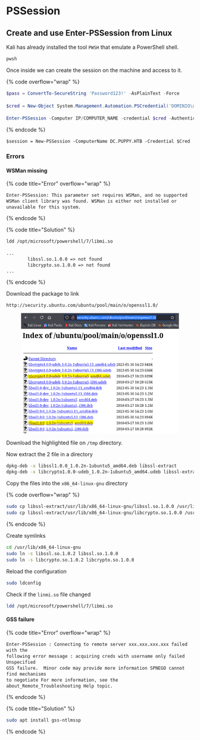 # PSSession

## Create and use Enter-PSSession from Linux

Kali has already installed the tool `PWSH` that emulate a PowerShell shell.

```bash
pwsh
```

Once inside we can create the session on the machine and access to it.

{% code overflow="wrap" %}
```powershell
$pass = ConvertTo-SecureString 'Password123!' -AsPlainText -Force

$cred = New-Object System.Management.Automation.PSCredential('DOMINIO\user', $pass)

Enter-PSSession -Computer IP/COMPUTER_NAME -credential $cred -Authentication Negotiate
```
{% endcode %}



```
$session = New-PSSession -ComputerName DC.PUPPY.HTB -Credential $Cred
```



### Errors

#### WSMan missing

{% code title="Error" overflow="wrap" %}
```
Enter-PSSession: This parameter set requires WSMan, and no supported WSMan client library was found. WSMan is either not installed or unavailable for this system.
```
{% endcode %}

{% code title="Solution" %}
```
ldd /opt/microsoft/powershell/7/libmi.so

...
        libssl.so.1.0.0 => not found
        libcrypto.so.1.0.0 => not found
...
```
{% endcode %}

Download the package to link

```
http://security.ubuntu.com/ubuntu/pool/main/o/openssl1.0/
```

<figure><img src="../../../.gitbook/assets/image (29).png" alt=""><figcaption></figcaption></figure>

Download the highlighted file on `/tmp` directory.

Now extract the 2 file in a directory

```bash
dpkg-deb -x libssl1.0.0_1.0.2n-1ubuntu5_amd64.deb libssl-extract
dpkg-deb -x libcrypto1.0.0-udeb_1.0.2n-1ubuntu5_amd64.udeb libssl-extract
```

Copy the files into the `x86_64-linux-gnu` directory

{% code overflow="wrap" %}
```bash
sudo cp libssl-extract/usr/lib/x86_64-linux-gnu/libssl.so.1.0.0 /usr/lib/x86_64-linux-gnu
sudo cp libssl-extract/usr/lib/x86_64-linux-gnu/libcrypto.so.1.0.0 /usr/lib/x86_64-linux-gnu
```
{% endcode %}

Create symlinks

```bash
cd /usr/lib/x86_64-linux-gnu
sudo ln -s libssl.so.1.0.2 libssl.so.1.0.0
sudo ln -s libcrypto.so.1.0.2 libcrypto.so.1.0.0
```

Reload the configuration

```bash
sudo ldconfig
```

Check if the `linmi.so` file changed

```bash
ldd /opt/microsoft/powershell/7/libmi.so
```



#### GSS failure

{% code title="Error" overflow="wrap" %}
```
Enter-PSSession : Connecting to remote server xxx.xxx.xxx.xxx failed with the
following error message : acquiring creds with username only failed Unspecified
GSS failure.  Minor code may provide more information SPNEGO cannot find mechanisms
to negotiate For more information, see the about_Remote_Troubleshooting Help topic. 
```
{% endcode %}

{% code title="Solution" %}
```bash
sudo apt install gss-ntlmssp
```
{% endcode %}
